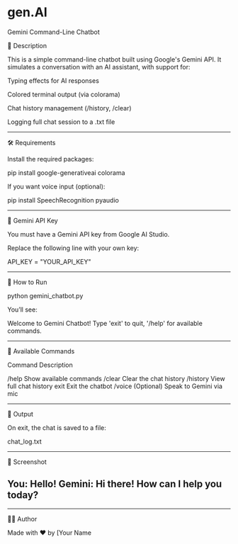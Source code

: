 # gen.AI
Gemini Command-Line Chatbot

🤖 Description

This is a simple command-line chatbot built using Google's Gemini API. It simulates a conversation with an AI assistant, with support for:

Typing effects for AI responses

Colored terminal output (via colorama)

Chat history management (/history, /clear)

Logging full chat session to a .txt file



---

🛠 Requirements

Install the required packages:

pip install google-generativeai colorama

If you want voice input (optional):

pip install SpeechRecognition pyaudio


---

🔑 Gemini API Key

You must have a Gemini API key from Google AI Studio.

Replace the following line with your own key:

API_KEY = "YOUR_API_KEY"


---

🚀 How to Run

python gemini_chatbot.py

You’ll see:

Welcome to Gemini Chatbot!
Type 'exit' to quit, '/help' for available commands.


---

🧠 Available Commands

Command	Description

/help	Show available commands
/clear	Clear the chat history
/history	View full chat history
exit	Exit the chatbot
/voice	(Optional) Speak to Gemini via mic



---

💾 Output

On exit, the chat is saved to a file:

chat_log.txt


---

📸 Screenshot

You: Hello!
Gemini: Hi there! How can I help you today?
--------------------------------------------------


---

🧑‍💻 Author

Made with ❤ by [Your Name
